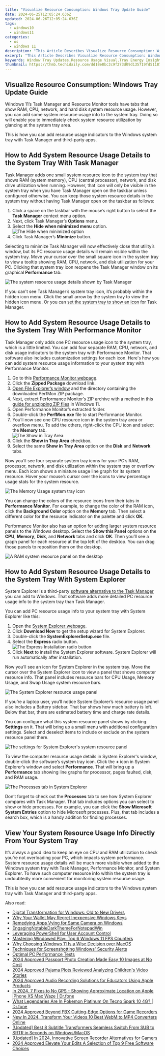```yaml
---
title: "Visualize Resource Consumption: Windows Tray Update Guide"
date: 2024-06-25T12:05:24.636Z
updated: 2024-06-26T12:05:24.636Z
tags:
  - windows10
  - windows11
categories:
  - os
  - windows 11
description: "This Article Describes Visualize Resource Consumption: Windows Tray Update Guide"
excerpt: "This Article Describes Visualize Resource Consumption: Windows Tray Update Guide"
keywords: Window Tray Updates,Resource Usage Visual,Tray Energy Insight,System Efficiency View,Consumption Tracking,Power Monitor Windows,Update Status Window
thumbnail: https://thmb.techidaily.com/dd18e8bc3c9f273d09d135719fd511870ffe57b02ca619c624658544faadfc68.jpg
---
```


## Visualize Resource Consumption: Windows Tray Update Guide

 Windows 11’s Task Manager and Resource Monitor tools have tabs that show RAM, CPU, network, and hard disk system resource usage. However, you can add some system resource usage info to the system tray. Doing so will enable you to immediately check system resource utilization by glancing at the system tray area.

 This is how you can add resource usage indicators to the Windows system tray with Task Manager and third-party apps.

## How to Add System Resource Usage Details to the System Tray With Task Manager

 Task Manager adds one small system resource icon to the system tray that shows RAM (system memory), CPU (central processor), network, and disk drive utilization when running. However, that icon will only be visible in the system tray when you have Task Manager open on the taskbar unless configured otherwise. You can keep those system resource details in the system tray without having Task Manager open on the taskbar as follows:

1. Click a space on the taskbar with the mouse’s right button to select the **Task Manager** context menu option.
2. Next, click Task Manager’s **Options** menu.
3. Select the **Hide when minimized menu** option.  
![The Hide when minimized option](https://static1.makeuseofimages.com/wordpress/wp-content/uploads/2023/10/hide-when-minimized.jpg)
4. Click Task Manager’s **Minimize** button.

 Selecting to minimize Task Manager will now effectively close that utility’s window, but its PC resource usage details will remain visible within the system tray. Move your cursor over the small square icon in the system tray to view a tooltip showing RAM, CPU, network, and disk utilization for your PC. Clicking that system tray icon reopens the Task Manager window on its graphical **Performance** tab.

![The system resource usage details shown by Task Manager](https://static1.makeuseofimages.com/wordpress/wp-content/uploads/2023/10/task-manager-s-system-tray-icon.jpg)

 If you can't see Task Manager’s system tray icon, it’s probably within the hidden icon menu. Click the small arrow by the system tray to view the hidden icon menu. Or you can [set the system tray to show an icon](https://www.makeuseof.com/system-tray-icons-windows-11/) for Task Manager.

## How to Add System Resource Usage Details to the System Tray With Performance Monitor

 Task Manager only adds one PC resource usage icon to the system tray, which is a little limited. You can add four separate RAM, CPU, network, and disk usage indicators to the system tray with Performance Monitor. That software also includes customization settings for each icon. Here's how you can add system resource usage information to your system tray with Performance Monitor.

1. Go to this [Performance Monitor webpage](https://www.hexagora.com/en%5Fdw%5Fdavperf.asp).
2. Click the **Zipped Package** download link.
3. [Open File Explorer’s window](https://www.makeuseof.com/windows-open-file-explorer/) and the directory containing the downloaded PerfMon ZIP package.
4. Next, extract Performance Monitor’s ZIP archive with a method in this [guide for unzipping ZIP files](https://www.makeuseof.com/how-to-extract-zip-files-windows-11/) in Windows 11\.
5. Open Performance Monitor’s extracted folder.
6. Double-click the **PerfMon.exe** file to start Performance Monitor.
7. You’ll now see one CPU resource icon in the system tray area or overflow menu. To add the others, right-click the CPU icon and select the **Memory** tab.  
![The Show in Tray Area](https://static1.makeuseofimages.com/wordpress/wp-content/uploads/2023/10/the-memory-tab.jpg)
8. Click the **Show in Tray Area** checkbox.
9. Select the same **Show in Tray Area** option on the **Disk** and **Network** tabs.

 Now you’ll see four separate system tray icons for your PC’s RAM, processor, network, and disk utilization within the system tray or overflow menu. Each icon shows a miniature usage line graph for its system resource. Hover your mouse’s cursor over the icons to view percentage usage stats for the system resource.

![The Memory Usage system tray icon](https://static1.makeuseofimages.com/wordpress/wp-content/uploads/2023/10/memory-usage-system-tray-icon.jpg)

 You can change the colors of the resource icons from their tabs in **Performance Monitor**. For example, to change the color of the RAM icon, click the **Background Color** option on the **Memory** tab. Then select a different color for the resource indicator on the palette and click **OK**.

 Performance Monitor also has an option for adding larger system resource panels to the Windows desktop. Select the **Show this Panel** options on the **CPU**, **Memory**, **Disk**, and **Network** tabs and click **OK**. Then you’ll see a graph panel for each resource at the top left of the desktop. You can drag those panels to reposition them on the desktop.

![A RAM system resource panel on the desktop](https://static1.makeuseofimages.com/wordpress/wp-content/uploads/2023/10/a-ram-panel.jpg)

## How to Add System Resource Usage Details to the System Tray With System Explorer

 System Explorer is a third-party [software alternative to the Task Manager](https://www.makeuseof.com/tag/5-powerful-alternatives-windows-task-manager/) you can add to Windows. That software adds more detailed PC resource usage info to the system tray than Task Manager.

 You can add PC resource usage info to your system tray with System Explorer like this:

1. Open the [System Explorer webpage](https://systemexplorer.net/).
2. Click **Download Now** to get the setup wizard for System Explorer.
3. Double-click the **SystemExplorerSetup.exe** file.
4. Select the **Express** radio button.  
![The Express Installation radio button](https://static1.makeuseofimages.com/wordpress/wp-content/uploads/2023/10/the-express-installation-option.jpg)
5. Click **Next** to install the System Explorer software. System Explorer will run automatically after installation.

 Now you’ll see an icon for System Explorer in the system tray. Move the cursor over the System Explorer icon to view a panel that shows computer resource info. That panel includes resource bars for CPU Usage, Memory Usage, and Swap Usage system resource bars.

![The System Explorer resource usage panel](https://static1.makeuseofimages.com/wordpress/wp-content/uploads/2023/10/system-explorer-system-resource-details.jpg)

 If you’re a laptop user, you’ll notice System Explorer’s resource usage panel also includes a Battery sidebar. That bar shows how much battery is left. Below that bar, there are estimated battery time and charge rate details.

 You can configure what this system resource panel shows by clicking **Settings** on it. That will bring up a small menu with additional configuration settings. Select and deselect items to include or exclude on the system resource panel there.

![The settings for System Explorer's system resource panel](https://static1.makeuseofimages.com/wordpress/wp-content/uploads/2023/10/settings-for-the-system-explorer-s-system-resource-panel.jpg)

 To view the computer resource usage details in System Explorer's window, double-click the software’s system tray icon. Click the **+** icon in System Explorer’s window and select **Performance**. That will bring up a **Performance** tab showing line graphs for processor, pages faulted, disk, and RAM usage.

![The Processes tab in System Explorer](https://static1.makeuseofimages.com/wordpress/wp-content/uploads/2023/10/the-processes-tab.jpg)

 Don’t forget to check out the **Processes** tab to see how System Explorer compares with Task Manager. That tab includes options you can select to show or hide processes. For example, you can click the **Show Microsoft System Entries** option to hide Microsoft processes. Plus, that tab includes a search box, which is a handy addition for finding processes.

## View Your System Resource Usage Info Directly From Your System Tray

 It’s always a good idea to keep an eye on CPU and RAM utilization to check you’re not overloading your PC, which impacts system performance. System resource usage details will be much more visible when added to the Windows system tray with Task Manager, Performance Monitor, and System Explorer. To have such computer resource info within the system tray is undoubtedly more convenient for monitoring system resource usage.

 This is how you can add resource usage indicators to the Windows system tray with Task Manager and third-party apps.

<span class="atpl-alsoreadstyle">Also read:</span>
<div><ul>
<li><a href="https://windows11.techidaily.com/digital-transformation-for-windows-old-to-new-drivers/"><u>Digital Transformation for Windows: Old to New Drivers</u></a></li>
<li><a href="https://windows11.techidaily.com/why-your-wallet-may-regret-inexpensive-windows-keys/"><u>Why Your Wallet May Regret Inexpensive Windows Keys</u></a></li>
<li><a href="https://windows11.techidaily.com/remedying-apps-vying-for-same-camera-on-windows/"><u>Remedying Apps Vying for Same Camera on Windows</u></a></li>
<li><a href="https://windows11.techidaily.com/engagingnotabledarkthemefornotepadwin/"><u>EngagingNotableDarkThemeForNotepadWin</u></a></li>
<li><a href="https://windows11.techidaily.com/leveraging-powershell-for-user-account-control/"><u>Leveraging PowerShell for User Account Control</u></a></li>
<li><a href="https://windows11.techidaily.com/mastering-windowed-play-top-6-windows-11-fps-counters/"><u>Mastering Windowed Play: Top 6 Windows 11 FPS Counters</u></a></li>
<li><a href="https://windows11.techidaily.com/why-choosing-windows-11-is-a-wise-decision-over-macos/"><u>Why Choosing Windows 11 Is a Wise Decision over MacOS</u></a></li>
<li><a href="https://windows11.techidaily.com/techniques-for-screenshotting-windows-security-alerts/"><u>Techniques for Screenshotting Windows' Security Alerts</u></a></li>
<li><a href="https://windows11.techidaily.com/optimal-pc-performance-tests/"><u>Optimal PC Performance Tests</u></a></li>
<li><a href="https://extra-support.techidaily.com/2024-approved-passport-photo-creation-made-easy-10-images-at-no-cost/"><u>2024 Approved  Passport Photo Creation Made Easy  10 Images at No Cost</u></a></li>
<li><a href="https://extra-skills.techidaily.com/2024-approved-pajama-plots-reviewed-analyzing-childrens-video-stories/"><u>2024 Approved  Pajama Plots Reviewed  Analyzing Children's Video Stories</u></a></li>
<li><a href="https://screen-capture.techidaily.com/2024-approved-audio-recording-solutions-for-educators-using-apple-products/"><u>2024 Approved  Audio Recording Solutions for Educators Using Apple Products</u></a></li>
<li><a href="https://iphone-location.techidaily.com/in-2024-7-fixes-to-no-gps-showing-approximate-location-on-apple-iphone-xs-max-waze-drfone-by-drfone-virtual-ios/"><u>In 2024, 7 Fixes to No GPS - Showing Approximate Location on Apple iPhone XS Max Waze | Dr.fone</u></a></li>
<li><a href="https://android-pokemon-go.techidaily.com/what-legendaries-are-in-pokemon-platinum-on-tecno-spark-10-4g-drfone-by-drfone-virtual-android/"><u>What Legendaries Are In Pokemon Platinum On Tecno Spark 10 4G? | Dr.fone</u></a></li>
<li><a href="https://remote-screen-capture.techidaily.com/2024-approved-beyond-fbx-cutting-edge-options-for-game-recorders/"><u>2024 Approved  Beyond FBX  Cutting-Edge Options for Game Recorders</u></a></li>
<li><a href="https://smart-video-creator.techidaily.com/new-in-2024-transform-your-videos-10-best-webm-to-mp4-converters-online/"><u>New In 2024, Transform Your Videos 10 Best WebM to MP4 Converters Online</u></a></li>
<li><a href="https://extra-resources.techidaily.com/updated-best-8-subtitle-transformers-seamless-switch-from-sub-to-srtr-in-seconds-on-windowsmacos/"><u>[Updated] Best 8 Subtitle Transformers  Seamless Switch From SUB to SRTR in Seconds on Windows/MacOS</u></a></li>
<li><a href="https://screen-activity-recording.techidaily.com/updated-in-2024-innovative-screen-recorder-alternatives-for-gamers/"><u>[Updated] In 2024, Innovative Screen Recorder Alternatives for Gamers</u></a></li>
<li><a href="https://youtube-videos.techidaily.com/2024-approved-elevate-your-edits-a-selection-of-top-9-free-software-choices/"><u>2024 Approved  Elevate Your Edits  A Selection of Top 9 Free Software Choices</u></a></li>
</ul></div>

<ins class="adsbygoogle"
      style="display:block"
      data-ad-client="ca-pub-7571918770474297"
      data-ad-slot="8358498916"
      data-ad-format="auto"
      data-full-width-responsive="true"></ins>